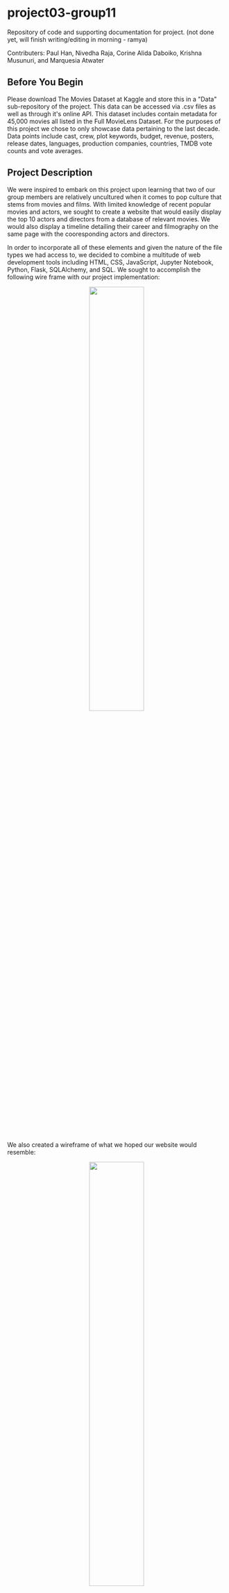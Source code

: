 # project03-group11
Repository of code and supporting documentation for project.
(not done yet, will finish writing/editing in morning - ramya)

Contributers: Paul Han, Nivedha Raja, Corine Alida Daboiko, Krishna Musunuri, and Marquesia Atwater

## Before You Begin
Please download The Movies Dataset at Kaggle and store this in a "Data" sub-repository of the project. This data can be accessed via .csv files as well as through it's online API. This dataset includes contain metadata for 45,000 movies all listed in the Full MovieLens Dataset. For the purposes of this project we chose to only showcase data pertaining to the last decade. Data points include cast, crew, plot keywords, budget, revenue, posters, release dates, languages, production companies, countries, TMDB vote counts and vote averages. 
 
## Project Description
We were inspired to embark on this project upon learning that two of our group members are relatively uncultured when it comes to pop culture that stems from movies and films. With limited knowledge of recent popular movies and actors, we sought to create a website that would easily display the top 10 actors and directors from a database of relevant movies. We would also display a timeline detailing their career and filmography on the same page with the cooresponding actors and directors.

In order to incorporate all of these elements and given the nature of the file types we had access to, we decided to combine a multitude of web development tools including HTML, CSS, JavaScript, Jupyter Notebook, Python, Flask, SQLAlchemy, and SQL. We sought to accomplish the following wire frame with our project implementation: 

<p align="center">
    <img src = "https://github.com/pbhan710/project03-group11/blob/main/Wireframe_Code.png " width=50% height=50%>
 </p>

We also created a wireframe of what we hoped our website would resemble:

<p align="center">
    <img src = "https://github.com/pbhan710/project03-group11/blob/main/Wireframe.png " width=50% height=50%>
 </p>

## Back-End Programming

Whilst creating our website, we started by first understanding the API, which contained our data, and learning it's proper documentation. We then filtered our query results of what timeframe of movies we wanted access to.  Given that there were 45,000 movie data entries in our dataset, we narrowed down our data based on the following parameters: 
- Movies released within the time frame of January 2003 to January 2023
- Movies only released in English language
- Movies that adhered to a relatively high popularity rating (In other words, movies that were not relatively well-known were not considered)

Once our data was filtered down based on these parameters, it was reduced to a dataset with _____ individual movie datapoints. We then used Jupyter Notebook and python to sort our results based on actors, directors, and movies. This sorted data was then exported as three separate .csv files for easy upload into a SQL database. 

In order to create a design for the data we wanted stored, we created schemas - a user schema and a reviews schema. This ensured that the user was not already stored in the database in addition to hashing the stored password after using a virtual field to check that the original password matched the password confirmation.

Then we queried the information we wanted from our database using routes via SQLAlchemy in Flask. These routes returned jsonified versions of our results that were then read by our JavaScript file using the d3 library. 

The queried results would return information illustrating a top ten list of the top movies, directors, and actors from the dataset. Then after reading the jsonified results, we displayed this information on our website in HTML. Also occuring at the same time, a different JavaScript library, TimeKnots, organized the cooresponding actor or directors filmography on a timeline and displayed it next to them. 

## How to Install and Run the Project

Provide a step-by-step description of how to get the development environment set and running.
Set up:  
- Create a Google Cloud Storage Bucket 
- Download json private key for a Service Account and have it available 
- Set an environment variable : export GOOGLE_APPLICATION_CREDENTIALS=path/to/your-key.json
 
### Initialize Variables
Initialize variables used in making API calls to TMDB.
#### URL's
- discover_base_url
    - Base URL of TMDB's Discover API to search movies by different types of data. This includes the API key.
- movie_base_url
    - Base URL of TMDB's Movie API to search details of a specific movie by ID.
- discover_target_url
    - Full URL of TMDB's Discover API which includes TMDB properties to filter movies by. 
    - Example URL: https://api.themoviedb.org/3/discover/movie?api_key=%7Bapi_key%7D&release_date.gte=2010-01-01&release_date.lte=2010-01-31%C2%AEion=us&with_release_type=2%7C3&vote_count.gte=1&sort_by=popularity.desc&page=1
- movie_target_url
-   Full URL of TMDB's Movie API which includes the TMDB movie. 
-   Example URL: https://api.themoviedb.org/3/movie/550?api_key=%7Bapi_key%7D
#### TMDB Properties
- release_date.gte={release_start_date}
    - Earliest date of movies' release dates to search for using TMDB's Discover API.
- release_date.lte={today}: Latest date of movies' release dates to search for using TMDB's Discover API.
#### Other
- today
    - Today's date.
#### Hard-Coded TMDB URL Properties:
- region=US: ISO 3166-1 code to filter movies' release dates by. Set specifically to US.
- with_release_type=2|3: Type of releases. 2|3 pulls movies with theatrical releases.
- vote_count.gte=1: Minimum number of votes by TMDB users on movies to search for in TMDB's Discover API. Set to 1 to exclude movies with 0 votes, reducing overall search results.
- sort_by=popularity.desc: Sort movies pulled through TMDB's Discover API by TMDB's popularity metric among TMDB users, descending.
- append_to_results=credits: Add to the result of an API call more details. This is used when making an API call to TMDB's Movie API to also add details on the cast/crew of the movie.
- 
### Request Data from API
Make calls to TMDB's APIs to retrieve and store data into lists.
Request: 2013-01-01 to 2023-01-14 (Pages 1-500)
At the end of the query, verify the Total Number of Movies added. 
 
### Load Lists into DataFrames
Store lists of movies, directors, and actors into DataFrames.
Save JSON files of movies, directors, and actors.
 
### Import DataFrames to Postgres Database
Connect to the local Postgres database and store movies, directors, and actors into the respective tables. Tables within the local Postgres database should already be created before attempting.

INSERT PICTURE HERE

### Run App
The app is being run through app.py at the end. 

## How to Use the Project
Provide instructions and examples so users/contributors can use the project.
Users are able to query or request information from our Database.
For instance, if one would like to learn about the top 10  movies for 2013-01-01 to 2023-01-14, they can pull it from the movies_lst by using movie “id”or “title” and “popularity”.

### Challenges
Some of the challenges we faced and features we hope to implement in the future:
- Too many pages and API could not run using Jupyter Notebook (had to use Visual Code )
- While working on our Javascript using the Twitter Feed, we could not get a live feed. We have to search for Twitter documentation on it.

### Acknowledgements
This dataset is an ensemble of data collected from TMDB and GroupLens.

The Full MovieLens Dataset consisting of 26 million ratings and 750,000 tag applications from 270,000 users on all the 45,000 movies in this dataset can be accessed [here](https://www.kaggle.com/datasets/rounakbanik/the-movies-dataset)

The Movie Details, Credits and Keywords have been collected from the TMDB Open API. This product uses the TMDb API but is not endorsed or certified by TMDb. Their API also provides access to data on many additional movies, actors and actresses, crew members, and TV shows. You can try it for yourself here.

The Movie Links and Ratings have been obtained from the Official GroupLens website. The files are a part of the dataset available [here](https://www.kaggle.com/datasets/rounakbanik/the-movies-dataset)Other Sources


